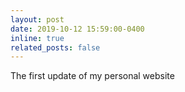 ```yaml
---
layout: post
date: 2019-10-12 15:59:00-0400
inline: true
related_posts: false
---
```


The first update of my personal website
